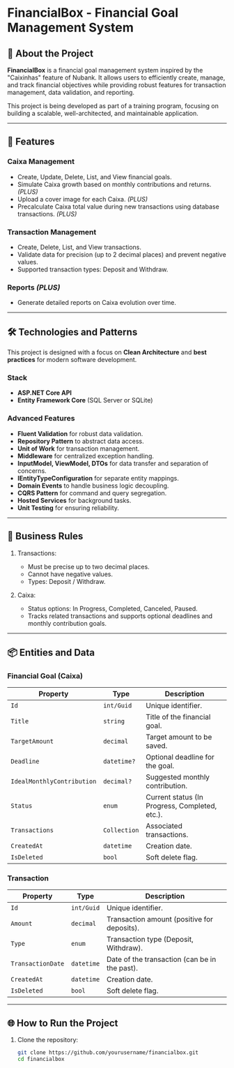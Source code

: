 # FinancialBox - Financial Goal Management System

## 📖 About the Project
**FinancialBox** is a financial goal management system inspired by the "Caixinhas" feature of Nubank. It allows users to efficiently create, manage, and track financial objectives while providing robust features for transaction management, data validation, and reporting.

This project is being developed as part of a training program, focusing on building a scalable, well-architected, and maintainable application.

---

## 🚀 Features
### Caixa Management
- Create, Update, Delete, List, and View financial goals.
- Simulate Caixa growth based on monthly contributions and returns. *(PLUS)*
- Upload a cover image for each Caixa. *(PLUS)*
- Precalculate Caixa total value during new transactions using database transactions. *(PLUS)*

### Transaction Management
- Create, Delete, List, and View transactions.
- Validate data for precision (up to 2 decimal places) and prevent negative values.
- Supported transaction types: Deposit and Withdraw.

### Reports *(PLUS)*
- Generate detailed reports on Caixa evolution over time.

---

## 🛠️ Technologies and Patterns
This project is designed with a focus on **Clean Architecture** and **best practices** for modern software development.

### Stack
- **ASP.NET Core API**
- **Entity Framework Core** (SQL Server or SQLite)

### Advanced Features
- **Fluent Validation** for robust data validation.
- **Repository Pattern** to abstract data access.
- **Unit of Work** for transaction management.
- **Middleware** for centralized exception handling.
- **InputModel, ViewModel, DTOs** for data transfer and separation of concerns.
- **IEntityTypeConfiguration** for separate entity mappings.
- **Domain Events** to handle business logic decoupling.
- **CQRS Pattern** for command and query segregation.
- **Hosted Services** for background tasks.
- **Unit Testing** for ensuring reliability.

---

## 📝 Business Rules
1. Transactions:
   - Must be precise up to two decimal places.
   - Cannot have negative values.
   - Types: Deposit / Withdraw.

2. Caixa:
   - Status options: In Progress, Completed, Canceled, Paused.
   - Tracks related transactions and supports optional deadlines and monthly contribution goals.

---

## 📦 Entities and Data
### Financial Goal (Caixa)
| Property                 | Type         | Description                                         |
|--------------------------|--------------|-----------------------------------------------------|
| `Id`                    | `int/Guid`   | Unique identifier.                                 |
| `Title`                 | `string`     | Title of the financial goal.                      |
| `TargetAmount`          | `decimal`    | Target amount to be saved.                        |
| `Deadline`              | `datetime?`  | Optional deadline for the goal.                   |
| `IdealMonthlyContribution` | `decimal?` | Suggested monthly contribution.                   |
| `Status`                | `enum`       | Current status (In Progress, Completed, etc.).    |
| `Transactions`          | `Collection` | Associated transactions.                          |
| `CreatedAt`             | `datetime`   | Creation date.                                     |
| `IsDeleted`             | `bool`       | Soft delete flag.                                 |

### Transaction
| Property         | Type         | Description                                         |
|------------------|--------------|-----------------------------------------------------|
| `Id`            | `int/Guid`   | Unique identifier.                                 |
| `Amount`        | `decimal`    | Transaction amount (positive for deposits).        |
| `Type`          | `enum`       | Transaction type (Deposit, Withdraw).             |
| `TransactionDate` | `datetime`  | Date of the transaction (can be in the past).      |
| `CreatedAt`     | `datetime`   | Creation date.                                     |
| `IsDeleted`     | `bool`       | Soft delete flag.                                  |

---

## 🌐 How to Run the Project
1. Clone the repository:
   ```bash
   git clone https://github.com/yourusername/financialbox.git
   cd financialbox

